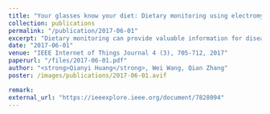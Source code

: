 ```yaml
---
title: "Your glasses know your diet: Dietary monitoring using electromyography sensors"
collection: publications
permalink: "/publication/2017-06-01"
excerpt: "Dietary monitoring can provide valuable information for disease diagnosis, body weight control, and dietary habit management, and thus it is welcomed by patients, dieters, and nutritionists. While various techniques have been used for dietary monitoring in clinical trials and user studies, they are not ready for daily use. Existing solutions either require tedious manual recording or may impede normal daily activities. In this paper, a pair of diet-aware glasses is designed. The key idea here is that when people wear glasses, the temples of the glasses are in touch with the lower part of the temporalis muscle, one of the mastication muscles. By integrating an electromyography (EMG) sensor into glasses, the glasses can measure the muscle activity of the temporalis to detect intake-related events. This paper instantiates the idea by building a prototype equipped with an EMG sensor, a microcontroller, SD shield/card and a …"
date: "2017-06-01"
venue: "IEEE Internet of Things Journal 4 (3), 705-712, 2017"
paperurl: "/files/2017-06-01.pdf"
author: "<strong>Qianyi Huang</strong>, Wei Wang, Qian Zhang"
poster: /images/publications/2017-06-01.avif

remark:
external_url: "https://ieeexplore.ieee.org/document/7828094"
---
```

